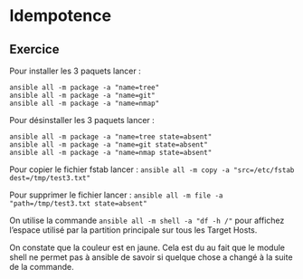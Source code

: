 # Idempotence

## Exercice

Pour installer les 3 paquets lancer :  

```
ansible all -m package -a "name=tree"
ansible all -m package -a "name=git"
ansible all -m package -a "name=nmap"
```

Pour désinstaller les 3 paquets lancer : 
```
ansible all -m package -a "name=tree state=absent"
ansible all -m package -a "name=git state=absent"
ansible all -m package -a "name=nmap state=absent"
```

Pour copier le fichier fstab lancer : ```ansible all -m copy -a "src=/etc/fstab dest=/tmp/test3.txt"```

Pour supprimer le fichier lancer : ```ansible all -m file -a "path=/tmp/test3.txt state=absent"```

On utilise la commande ```ansible all -m shell -a "df -h /"``` pour  affichez l’espace utilisé par la partition principale sur tous les Target Hosts.

On constate que la couleur est en jaune. Cela est du au fait que le module shell ne permet pas à ansible de savoir si quelque chose a changé à la suite de la commande.
